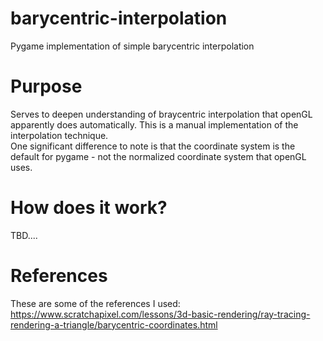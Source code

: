 # barycentric-interpolation
Pygame implementation of simple barycentric interpolation
# Purpose
Serves to deepen understanding of braycentric interpolation that openGL apparently does automatically.
This is a manual implementation of the interpolation technique. <br>
One significant difference to note is that the coordinate system is the default for pygame - not the normalized coordinate system that openGL uses.
# How does it work?
TBD....

# References
These are some of the references I used:
https://www.scratchapixel.com/lessons/3d-basic-rendering/ray-tracing-rendering-a-triangle/barycentric-coordinates.html
